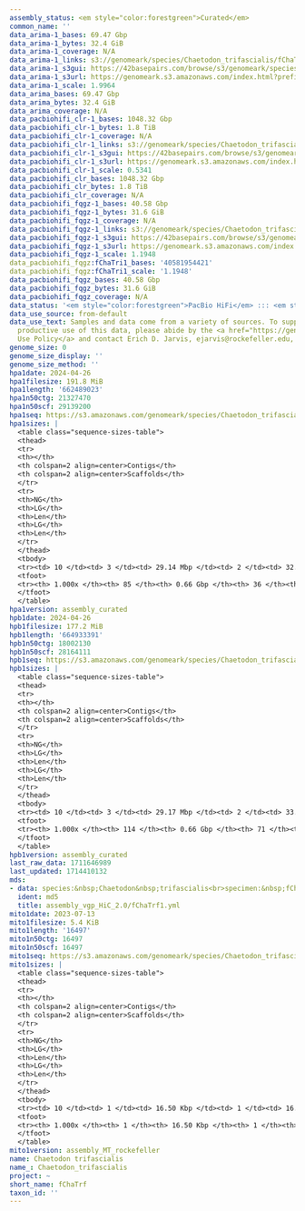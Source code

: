 ```yaml
---
assembly_status: <em style="color:forestgreen">Curated</em>
common_name: ''
data_arima-1_bases: 69.47 Gbp
data_arima-1_bytes: 32.4 GiB
data_arima-1_coverage: N/A
data_arima-1_links: s3://genomeark/species/Chaetodon_trifascialis/fChaTrf1/genomic_data/arima/<br>
data_arima-1_s3gui: https://42basepairs.com/browse/s3/genomeark/species/Chaetodon_trifascialis/fChaTrf1/genomic_data/arima/
data_arima-1_s3url: https://genomeark.s3.amazonaws.com/index.html?prefix=species/Chaetodon_trifascialis/fChaTrf1/genomic_data/arima/
data_arima-1_scale: 1.9964
data_arima_bases: 69.47 Gbp
data_arima_bytes: 32.4 GiB
data_arima_coverage: N/A
data_pacbiohifi_clr-1_bases: 1048.32 Gbp
data_pacbiohifi_clr-1_bytes: 1.8 TiB
data_pacbiohifi_clr-1_coverage: N/A
data_pacbiohifi_clr-1_links: s3://genomeark/species/Chaetodon_trifascialis/fChaTrf1/genomic_data/pacbio_hifi/<br>
data_pacbiohifi_clr-1_s3gui: https://42basepairs.com/browse/s3/genomeark/species/Chaetodon_trifascialis/fChaTrf1/genomic_data/pacbio_hifi/
data_pacbiohifi_clr-1_s3url: https://genomeark.s3.amazonaws.com/index.html?prefix=species/Chaetodon_trifascialis/fChaTrf1/genomic_data/pacbio_hifi/
data_pacbiohifi_clr-1_scale: 0.5341
data_pacbiohifi_clr_bases: 1048.32 Gbp
data_pacbiohifi_clr_bytes: 1.8 TiB
data_pacbiohifi_clr_coverage: N/A
data_pacbiohifi_fqgz-1_bases: 40.58 Gbp
data_pacbiohifi_fqgz-1_bytes: 31.6 GiB
data_pacbiohifi_fqgz-1_coverage: N/A
data_pacbiohifi_fqgz-1_links: s3://genomeark/species/Chaetodon_trifascialis/fChaTrf1/genomic_data/pacbio_hifi/<br>
data_pacbiohifi_fqgz-1_s3gui: https://42basepairs.com/browse/s3/genomeark/species/Chaetodon_trifascialis/fChaTrf1/genomic_data/pacbio_hifi/
data_pacbiohifi_fqgz-1_s3url: https://genomeark.s3.amazonaws.com/index.html?prefix=species/Chaetodon_trifascialis/fChaTrf1/genomic_data/pacbio_hifi/
data_pacbiohifi_fqgz-1_scale: 1.1948
data_pacbiohifi_fqgz:fChaTri1_bases: '40581954421'
data_pacbiohifi_fqgz:fChaTri1_scale: '1.1948'
data_pacbiohifi_fqgz_bases: 40.58 Gbp
data_pacbiohifi_fqgz_bytes: 31.6 GiB
data_pacbiohifi_fqgz_coverage: N/A
data_status: '<em style="color:forestgreen">PacBio HiFi</em> ::: <em style="color:forestgreen">Arima</em>'
data_use_source: from-default
data_use_text: Samples and data come from a variety of sources. To support fair and
  productive use of this data, please abide by the <a href="https://genome10k.soe.ucsc.edu/data-use-policies/">Data
  Use Policy</a> and contact Erich D. Jarvis, ejarvis@rockefeller.edu, with any questions.
genome_size: 0
genome_size_display: ''
genome_size_method: ''
hpa1date: 2024-04-26
hpa1filesize: 191.8 MiB
hpa1length: '662489023'
hpa1n50ctg: 21327470
hpa1n50scf: 29139200
hpa1seq: https://s3.amazonaws.com/genomeark/species/Chaetodon_trifascialis/fChaTrf1/assembly_curated/fChaTrf1.hap1.cur.20240426.fasta.gz
hpa1sizes: |
  <table class="sequence-sizes-table">
  <thead>
  <tr>
  <th></th>
  <th colspan=2 align=center>Contigs</th>
  <th colspan=2 align=center>Scaffolds</th>
  </tr>
  <tr>
  <th>NG</th>
  <th>LG</th>
  <th>Len</th>
  <th>LG</th>
  <th>Len</th>
  </tr>
  </thead>
  <tbody>
  <tr><td> 10 </td><td> 3 </td><td> 29.14 Mbp </td><td> 2 </td><td> 32.85 Mbp </td></tr><tr><td> 20 </td><td> 5 </td><td> 26.78 Mbp </td><td> 5 </td><td> 31.37 Mbp </td></tr><tr><td> 30 </td><td> 7 </td><td> 25.68 Mbp </td><td> 7 </td><td> 31.21 Mbp </td></tr><tr><td> 40 </td><td> 10 </td><td> 24.13 Mbp </td><td> 9 </td><td> 30.32 Mbp </td></tr><tr style="background-color:#cccccc;"><td> 50 </td><td> 13 </td><td style="background-color:#88ff88;"> 21.33 Mbp </td><td> 11 </td><td style="background-color:#88ff88;"> 29.14 Mbp </td></tr><tr><td> 60 </td><td> 17 </td><td> 16.91 Mbp </td><td> 13 </td><td> 27.90 Mbp </td></tr><tr><td> 70 </td><td> 21 </td><td> 11.94 Mbp </td><td> 16 </td><td> 26.06 Mbp </td></tr><tr><td> 80 </td><td> 27 </td><td> 9.54 Mbp </td><td> 18 </td><td> 24.69 Mbp </td></tr><tr><td> 90 </td><td> 36 </td><td> 6.30 Mbp </td><td> 21 </td><td> 22.24 Mbp </td></tr><tr><td> 100 </td><td> 85 </td><td> 19.31 Kbp </td><td> 36 </td><td> 19.31 Kbp </td></tr></tbody>
  <tfoot>
  <tr><th> 1.000x </th><th> 85 </th><th> 0.66 Gbp </th><th> 36 </th><th> 0.66 Gbp </th></tr>
  </tfoot>
  </table>
hpa1version: assembly_curated
hpb1date: 2024-04-26
hpb1filesize: 177.2 MiB
hpb1length: '664933391'
hpb1n50ctg: 18002130
hpb1n50scf: 28164111
hpb1seq: https://s3.amazonaws.com/genomeark/species/Chaetodon_trifascialis/fChaTrf1/assembly_curated/fChaTrf1.hap2.cur.20240426.fasta.gz
hpb1sizes: |
  <table class="sequence-sizes-table">
  <thead>
  <tr>
  <th></th>
  <th colspan=2 align=center>Contigs</th>
  <th colspan=2 align=center>Scaffolds</th>
  </tr>
  <tr>
  <th>NG</th>
  <th>LG</th>
  <th>Len</th>
  <th>LG</th>
  <th>Len</th>
  </tr>
  </thead>
  <tbody>
  <tr><td> 10 </td><td> 3 </td><td> 29.17 Mbp </td><td> 2 </td><td> 33.05 Mbp </td></tr><tr><td> 20 </td><td> 5 </td><td> 25.98 Mbp </td><td> 5 </td><td> 31.57 Mbp </td></tr><tr><td> 30 </td><td> 8 </td><td> 24.32 Mbp </td><td> 7 </td><td> 30.64 Mbp </td></tr><tr><td> 40 </td><td> 11 </td><td> 21.17 Mbp </td><td> 9 </td><td> 29.75 Mbp </td></tr><tr style="background-color:#cccccc;"><td> 50 </td><td> 14 </td><td style="background-color:#88ff88;"> 18.00 Mbp </td><td> 11 </td><td style="background-color:#88ff88;"> 28.16 Mbp </td></tr><tr><td> 60 </td><td> 18 </td><td> 15.21 Mbp </td><td> 14 </td><td> 27.19 Mbp </td></tr><tr><td> 70 </td><td> 23 </td><td> 12.01 Mbp </td><td> 16 </td><td> 26.16 Mbp </td></tr><tr><td> 80 </td><td> 29 </td><td> 10.01 Mbp </td><td> 19 </td><td> 24.54 Mbp </td></tr><tr><td> 90 </td><td> 37 </td><td> 6.59 Mbp </td><td> 21 </td><td> 22.41 Mbp </td></tr><tr><td> 100 </td><td> 114 </td><td> 23.73 Kbp </td><td> 71 </td><td> 23.73 Kbp </td></tr></tbody>
  <tfoot>
  <tr><th> 1.000x </th><th> 114 </th><th> 0.66 Gbp </th><th> 71 </th><th> 0.66 Gbp </th></tr>
  </tfoot>
  </table>
hpb1version: assembly_curated
last_raw_data: 1711646989
last_updated: 1714410132
mds:
- data: species:&nbsp;Chaetodon&nbsp;trifascialis<br>specimen:&nbsp;fChaTrf1<br>projects:&nbsp;<br>&nbsp;&nbsp;-&nbsp;vgp<br>hap1:&nbsp;s3://genomeark/species/Chaetodon_trifascialis/fChaTrf1/assembly_vgp_HiC_2.0/fChaTrf1.HiC.hap1.20230713.fasta.gz<br>hap2:&nbsp;s3://genomeark/species/Chaetodon_trifascialis/fChaTrf1/assembly_vgp_HiC_2.0/fChaTrf1.HiC.hap2.20230713.fasta.gz<br>pretext_hap1:&nbsp;s3://genomeark/species/Chaetodon_trifascialis/fChaTrf1/assembly_vgp_HiC_2.0/evaluation/hap1/pretext/fChaTrf1_hap1__s2_heatmap.pretext<br>pretext_hap2:&nbsp;s3://genomeark/species/Chaetodon_trifascialis/fChaTrf1/assembly_vgp_HiC_2.0/evaluation/hap2/pretext/fChaTrf1_hap2__s2_heatmap.pretext<br>kmer_spectra_img:&nbsp;s3://genomeark/species/Chaetodon_trifascialis/fChaTrf1/assembly_vgp_HiC_2.0/evaluation/merqury/fChaTrf1_png/<br>mito:&nbsp;s3://genomeark/species/Chaetodon_trifascialis/fChaTrf1/assembly_MT_rockefeller/fChaTrf1.MT.20230713.fasta.gz<br>pipeline:<br>&nbsp;&nbsp;-&nbsp;hifiasm&nbsp;(0.19.3+galaxy0)<br>&nbsp;&nbsp;-&nbsp;purge_dups&nbsp;(2.2)<br>&nbsp;&nbsp;-&nbsp;yahs&nbsp;(1.2a.2+galaxy1)<br>assembled_by_group:&nbsp;Rockefeller<br>notes:&nbsp;This&nbsp;was&nbsp;a&nbsp;hifiasm-HiC&nbsp;assembly&nbsp;of&nbsp;fChaTrf1,&nbsp;resulting&nbsp;in&nbsp;two&nbsp;complete&nbsp;haplotypes.&nbsp;This&nbsp;individual&nbsp;did&nbsp;not&nbsp;bionano&nbsp;data.&nbsp;HiC&nbsp;scaffolding&nbsp;was&nbsp;performed&nbsp;with&nbsp;yahs.&nbsp;The&nbsp;HiC&nbsp;prep&nbsp;was&nbsp;Arima&nbsp;kit&nbsp;2.&nbsp;The&nbsp;HiC&nbsp;reads&nbsp;needed&nbsp;to&nbsp;have&nbsp;5&nbsp;bp&nbsp;trimmed&nbsp;from&nbsp;the&nbsp;5'&nbsp;end&nbsp;due&nbsp;to&nbsp;adapter&nbsp;left&nbsp;over&nbsp;from&nbsp;the&nbsp;Arima&nbsp;library&nbsp;prep&nbsp;kit.&nbsp;The&nbsp;initial&nbsp;contig&nbsp;assemblies&nbsp;went&nbsp;through&nbsp;purging&nbsp;before&nbsp;scaffolding.&nbsp;
  ident: md5
  title: assembly_vgp_HiC_2.0/fChaTrf1.yml
mito1date: 2023-07-13
mito1filesize: 5.4 KiB
mito1length: '16497'
mito1n50ctg: 16497
mito1n50scf: 16497
mito1seq: https://s3.amazonaws.com/genomeark/species/Chaetodon_trifascialis/fChaTrf1/assembly_MT_rockefeller/fChaTrf1.MT.20230713.fasta.gz
mito1sizes: |
  <table class="sequence-sizes-table">
  <thead>
  <tr>
  <th></th>
  <th colspan=2 align=center>Contigs</th>
  <th colspan=2 align=center>Scaffolds</th>
  </tr>
  <tr>
  <th>NG</th>
  <th>LG</th>
  <th>Len</th>
  <th>LG</th>
  <th>Len</th>
  </tr>
  </thead>
  <tbody>
  <tr><td> 10 </td><td> 1 </td><td> 16.50 Kbp </td><td> 1 </td><td> 16.50 Kbp </td></tr><tr><td> 20 </td><td> 1 </td><td> 16.50 Kbp </td><td> 1 </td><td> 16.50 Kbp </td></tr><tr><td> 30 </td><td> 1 </td><td> 16.50 Kbp </td><td> 1 </td><td> 16.50 Kbp </td></tr><tr><td> 40 </td><td> 1 </td><td> 16.50 Kbp </td><td> 1 </td><td> 16.50 Kbp </td></tr><tr style="background-color:#cccccc;"><td> 50 </td><td> 1 </td><td style="background-color:#ff8888;"> 16.50 Kbp </td><td> 1 </td><td style="background-color:#ff8888;"> 16.50 Kbp </td></tr><tr><td> 60 </td><td> 1 </td><td> 16.50 Kbp </td><td> 1 </td><td> 16.50 Kbp </td></tr><tr><td> 70 </td><td> 1 </td><td> 16.50 Kbp </td><td> 1 </td><td> 16.50 Kbp </td></tr><tr><td> 80 </td><td> 1 </td><td> 16.50 Kbp </td><td> 1 </td><td> 16.50 Kbp </td></tr><tr><td> 90 </td><td> 1 </td><td> 16.50 Kbp </td><td> 1 </td><td> 16.50 Kbp </td></tr><tr><td> 100 </td><td> 1 </td><td> 16.50 Kbp </td><td> 1 </td><td> 16.50 Kbp </td></tr></tbody>
  <tfoot>
  <tr><th> 1.000x </th><th> 1 </th><th> 16.50 Kbp </th><th> 1 </th><th> 16.50 Kbp </th></tr>
  </tfoot>
  </table>
mito1version: assembly_MT_rockefeller
name: Chaetodon trifascialis
name_: Chaetodon_trifascialis
project: ~
short_name: fChaTrf
taxon_id: ''
---
```

